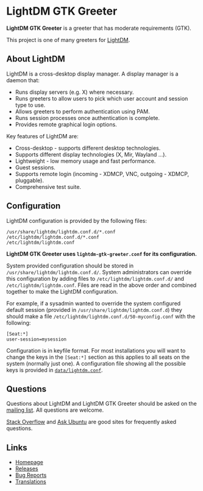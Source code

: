 # LightDM GTK Greeter
**LightDM GTK Greeter** is a greeter that has moderate requirements (GTK).

This project is one of many greeters for [LightDM](https://github.com/canonical/lightdm).

## About LightDM

LightDM is a cross-desktop display manager. A display manager is a daemon that:

- Runs display servers (e.g. X) where necessary.
- Runs greeters to allow users to pick which user account and session type to use.
- Allows greeters to perform authentication using PAM.
- Runs session processes once authentication is complete.
- Provides remote graphical login options.

Key features of LightDM are:
- Cross-desktop - supports different desktop technologies.
- Supports different display technologies (X, Mir, Wayland ...).
- Lightweight - low memory usage and fast performance.
- Guest sessions.
- Supports remote login (incoming - XDMCP, VNC, outgoing - XDMCP, pluggable).
- Comprehensive test suite.

## Configuration

LightDM configuration is provided by the following files:

```
/usr/share/lightdm/lightdm.conf.d/*.conf
/etc/lightdm/lightdm.conf.d/*.conf
/etc/lightdm/lightdm.conf
```

**LightDM GTK Greeter uses `lightdm-gtk-greeter.conf` for its configuration.**

System provided configuration should be stored in `/usr/share/lightdm/lightdm.conf.d/`. System administrators can override this configuration by adding files to `/etc/lightdm/lightdm.conf.d/` and `/etc/lightdm/lightdm.conf`. Files are read in the above order and combined together to make the LightDM configuration.

For example, if a sysadmin wanted to override the system configured default session (provided in `/usr/share/lightdm/lightdm.conf.d`) they should make a file `/etc/lightdm/lightdm.conf.d/50-myconfig.conf` with the following:

```
[Seat:*]
user-session=mysession
```

Configuration is in keyfile format. For most installations you will want to change the keys in the `[Seat:*]` section as this applies to all seats on the system (normally just one). A configuration file showing all the possible keys is provided in [`data/lightdm.conf`](https://github.com/Canonical/lightdm/blob/master/data/lightdm.conf).

## Questions

Questions about LightDM and LightDM GTK Greeter should be asked on the [mailing list](https://lists.freedesktop.org/mailman/listinfo/lightdm). All questions are welcome.

[Stack Overflow](https://stackoverflow.com/search?q=lightdm) and [Ask Ubuntu](https://askubuntu.com/search?q=lightdm) are good sites for frequently asked questions.

## Links
 - [Homepage](https://github.com/xubuntu/lightdm-gtk-greeter)
 - [Releases](https://github.com/xubuntu/lightdm-gtk-greeter/releases)
 - [Bug Reports](https://github.com/xubuntu/lightdm-gtk-greeter/issues)
 - [Translations](https://www.transifex.com/xubuntu/lightdm-gtk-greeter)
 
